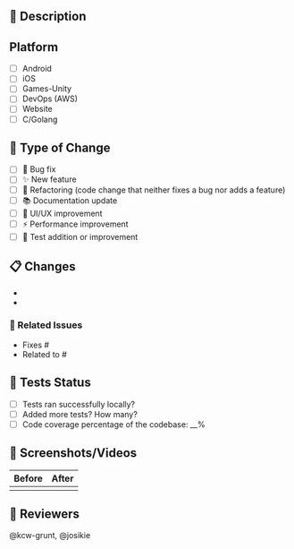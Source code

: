 ## 📱 Description
<!-- Provide a brief description of what this PR accomplishes -->

## Platform
- [ ] Android
- [ ] iOS
- [ ] Games-Unity
- [ ] DevOps (AWS)
- [ ] Website
- [ ] C/Golang 

## 🎯 Type of Change
<!-- Mark the relevant option with an [x] -->
- [ ] 🐛 Bug fix
- [ ] ✨ New feature
- [ ] 🔧 Refactoring (code change that neither fixes a bug nor adds a feature)
- [ ] 📚 Documentation update
- [ ] 🎨 UI/UX improvement
- [ ] ⚡ Performance improvement
- [ ] 🧪 Test addition or improvement

## 📋 Changes
<!-- List the key changes made in this PR -->
- 
- 

### 🔗 Related Issues
<!-- Link any related issues using "Fixes #issue_number" or "Closes #issue_number" -->
- Fixes #
- Related to #

## 🧪 Tests Status
- [ ] Tests ran successfully locally?
- [ ] Added more tests? How many?
- [ ] Code coverage percentage of the codebase: __%

## 📸 Screenshots/Videos
<!-- Add screenshots or screen recordings of UI changes -->
<!-- Use the format below for before/after comparisons -->

| Before | After |
|--------|-------|
|<!-- Add screenshot/video of current behavior -->|<!-- Add screenshot/video of new behavior -->|

## 🎯 Reviewers
<!-- Tag specific reviewers or teams -->
@kcw-grunt, @josikie
